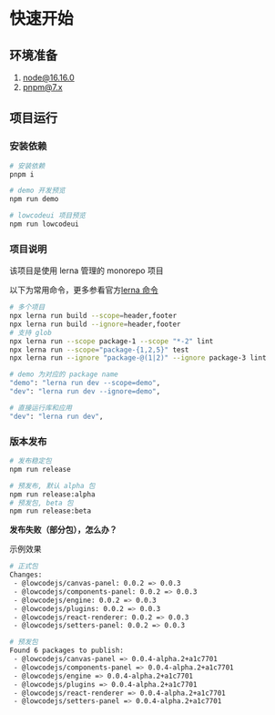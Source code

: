 # 快速开始

## 环境准备

1. node@16.16.0
2. pnpm@7.x

## 项目运行

### 安装依赖

```bash
# 安装依赖
pnpm i

# demo 开发预览
npm run demo

# lowcodeui 项目预览
npm run lowcodeui
```

### 项目说明

该项目是使用 lerna 管理的 monorepo 项目

以下为常用命令，更多参看官方[lerna 命令](https://lerna.js.org/docs/api-reference/commands)

```bash
# 多个项目
npx lerna run build --scope=header,footer
npx lerna run build --ignore=header,footer
# 支持 glob
npx lerna run --scope package-1 --scope "*-2" lint
npx lerna run --scope="package-{1,2,5}" test
npx lerna run --ignore "package-@(1|2)" --ignore package-3 lint

# demo 为对应的 package name
"demo": "lerna run dev --scope=demo",
"dev": "lerna run dev --ignore=demo",

# 直接运行库和应用
"dev": "lerna run dev",
```

### 版本发布

```bash
# 发布稳定包
npm run release

# 预发布, 默认 alpha 包
npm run release:alpha
# 预发包, beta 包
npm run release:beta
```

**发布失败（部分包），怎么办？**

示例效果

```bash
# 正式包
Changes:
 - @lowcodejs/canvas-panel: 0.0.2 => 0.0.3
 - @lowcodejs/components-panel: 0.0.2 => 0.0.3
 - @lowcodejs/engine: 0.0.2 => 0.0.3
 - @lowcodejs/plugins: 0.0.2 => 0.0.3
 - @lowcodejs/react-renderer: 0.0.2 => 0.0.3
 - @lowcodejs/setters-panel: 0.0.2 => 0.0.3

# 预发包
Found 6 packages to publish:
 - @lowcodejs/canvas-panel => 0.0.4-alpha.2+a1c7701
 - @lowcodejs/components-panel => 0.0.4-alpha.2+a1c7701
 - @lowcodejs/engine => 0.0.4-alpha.2+a1c7701
 - @lowcodejs/plugins => 0.0.4-alpha.2+a1c7701
 - @lowcodejs/react-renderer => 0.0.4-alpha.2+a1c7701
 - @lowcodejs/setters-panel => 0.0.4-alpha.2+a1c7701
```
